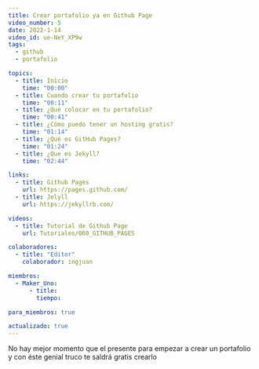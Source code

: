 ```yaml
---
title: Crear portafolio ya en Github Page
video_number: 5
date: 2022-1-14
video_id: ue-NeY_XP9w
tags:
  - github
  - portafolio

topics:
  - title: Inicio
    time: "00:00"
  - title: Cuando crear tu portafolio
    time: "00:11"
  - title: ¿Qué colocar en tu portafolio?
    time: "00:41"
  - title: ¿Cómo puedo tener un hosting gratis?
    time: "01:14"
  - title: ¿Qué es GitHub Pages?
    time: "01:24"
  - title: ¿Que es Jekyll?
    time: "02:44"

links:
  - title: Github Pages
    url: https://pages.github.com/
  - title: Jelyll
    url: https://jekyllrb.com/

videos:
  - title: Tutorial de Github Page
    url: Tutoriales/060_GITHUB_PAGES

colaboradores:
  - title: "Editor"
    colaborador: ingjuan

miembros:
  - Maker_Uno:
      - title:
        tiempo:

para_miembros: true

actualizado: true
---
```


No hay mejor momento que el presente para empezar a crear un portafolio y con éste genial truco te saldrá gratis crearlo
